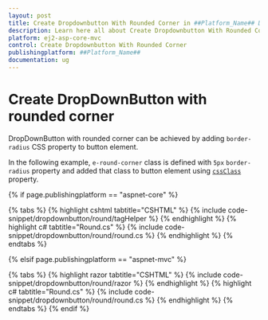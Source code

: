 ```yaml
---
layout: post
title: Create Dropdownbutton With Rounded Corner in ##Platform_Name## Drop Down Button Component
description: Learn here all about Create Dropdownbutton With Rounded Corner in Syncfusion ##Platform_Name## Drop Down Button component of syncfusion and more.
platform: ej2-asp-core-mvc
control: Create Dropdownbutton With Rounded Corner
publishingplatform: ##Platform_Name##
documentation: ug
---
```



# Create DropDownButton with rounded corner

DropDownButton with rounded corner can be achieved by adding `border-radius` CSS property to button element.

In the following example, `e-round-corner` class is defined with `5px` `border-radius`
property and added that class to button element using
[`cssClass`](https://help.syncfusion.com/cr/aspnetcore-js2/Syncfusion.EJ2.SplitButtons.DropDownButton.html#Syncfusion_EJ2_SplitButtons_DropDownButton_CssClass) property.

{% if page.publishingplatform == "aspnet-core" %}

{% tabs %}
{% highlight cshtml tabtitle="CSHTML" %}
{% include code-snippet/dropdownbutton/round/tagHelper %}
{% endhighlight %}
{% highlight c# tabtitle="Round.cs" %}
{% include code-snippet/dropdownbutton/round/round.cs %}
{% endhighlight %}
{% endtabs %}

{% elsif page.publishingplatform == "aspnet-mvc" %}

{% tabs %}
{% highlight razor tabtitle="CSHTML" %}
{% include code-snippet/dropdownbutton/round/razor %}
{% endhighlight %}
{% highlight c# tabtitle="Round.cs" %}
{% include code-snippet/dropdownbutton/round/round.cs %}
{% endhighlight %}
{% endtabs %}
{% endif %}

